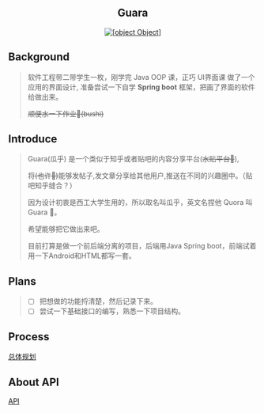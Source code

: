 <div align="center">

## Guara

[![[object Object]](https://socialify.git.ci/2ndElemet/Guara/image?description=1&font=Inter&forks=1&logo=https%3A%2F%2Fraw.githubusercontent.com%2F2ndElemet%2FGuara%2Fff69fe67f29255f66e47f0ae19edfce8d6133e42%2FIcons%2FLogo_Guara.png&pattern=Overlapping%20Hexagons&stargazers=1&theme=Light)](https://github.com/2ndElemet/Guara/stargazers)

</div>

## Background
> 软件工程带二带学生一枚，刚学完 Java OOP 课，正巧 UI界面课 做了一个应用的界面设计,
> 准备尝试一下自学 **Spring boot**  框架，把画了界面的软件给做出来。
>
> ~~顺便水一下作业🤤(bushi)~~

## Introduce

> Guara(瓜乎) 是一个类似于知乎或者贴吧的内容分享平台(~~水贴平台🤗~~),
>
> 将~~(也许🤔)~~能够发帖子,发文章分享给其他用户,推送在不同的兴趣圈中。（贴吧知乎缝合？）
>
> 因为设计初衷是西工大学生用的，所以取名叫瓜乎，英文名捏他 Quora 叫 Guara 🤤。
>
> 希望能够把它做出来吧。
>
> 目前打算是做一个前后端分离的项目，后端用Java Spring boot，前端试着用一下Android和HTML都写一套。

## Plans

> - [ ] 把想做的功能捋清楚，然后记录下来。
> - [ ] 尝试一下基础接口的编写，熟悉一下项目结构。

## Process
[总体规划](Process/总体规划.md)

## About API
[API](https://space-5qn8e2.w.eolink.com/share/index?shareCode=aYCM1h)
